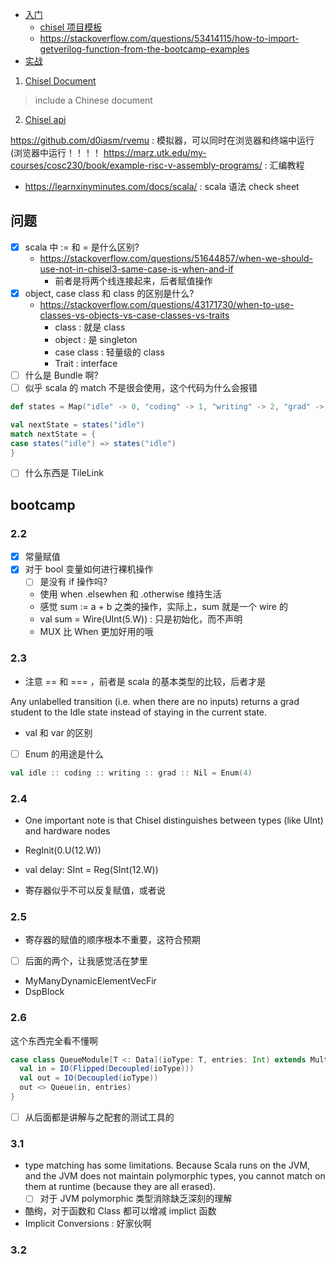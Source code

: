 - [入门](https://github.com/freechipsproject/chisel-bootcamp)
  - [chisel 项目模板](https://github.com/freechipsproject/chisel-template)
  - https://stackoverflow.com/questions/53414115/how-to-import-getverilog-function-from-the-bootcamp-examples
- [实战](https://github.com/ucb-bar/chisel-tutorial)
1. [Chisel Document](https://chisel.eecs.berkeley.edu/documentation.html)
> include a Chinese document
2. [Chisel api](https://chisel.eecs.berkeley.edu/api/latest/index.html)

https://github.com/d0iasm/rvemu : 模拟器，可以同时在浏览器和终端中运行(浏览器中运行！！！！
https://marz.utk.edu/my-courses/cosc230/book/example-risc-v-assembly-programs/ : 汇编教程

- https://learnxinyminutes.com/docs/scala/ : scala 语法 check sheet

## 问题
- [x] scala 中 := 和 = 是什么区别?
  - https://stackoverflow.com/questions/51644857/when-we-should-use-not-in-chisel3-same-case-is-when-and-if
    - 前者是将两个线连接起来，后者赋值操作
- [x] object, case class 和 class 的区别是什么?
  - https://stackoverflow.com/questions/43171730/when-to-use-classes-vs-objects-vs-case-classes-vs-traits
    - class : 就是 class
    - object : 是 singleton
    - case class : 轻量级的 class
    - Trait : interface
- [ ] 什么是 Bundle 啊?
- [ ] 似乎 scala 的 match 不是很会使用，这个代码为什么会报错

```scala
def states = Map("idle" -> 0, "coding" -> 1, "writing" -> 2, "grad" -> 3)

val nextState = states("idle")
match nextState = {
case states("idle") => states("idle")
}
```
- [ ] 什么东西是 TileLink

## bootcamp
### 2.2
- [x] 常量赋值
- [x] 对于 bool 变量如何进行裸机操作
  - [ ] 是没有 if 操作吗?
  - 使用 when .elsewhen 和 .otherwise 维持生活
  - 感觉 sum := a + b 之类的操作，实际上，sum 就是一个 wire 的
  - val sum = Wire(UInt(5.W)) : 只是初始化，而不声明
  - MUX 比 When 更加好用的哦

### 2.3
- 注意 == 和 === ，前者是 scala 的基本类型的比较，后者才是

Any unlabelled transition (i.e. when there are no inputs) returns a grad student to the Idle state instead of staying in the current state.

- val 和 var 的区别
- [ ] Enum 的用途是什么
```scala
val idle :: coding :: writing :: grad :: Nil = Enum(4)
```

### 2.4
- One important note is that Chisel distinguishes between types (like UInt) and hardware nodes
- RegInit(0.U(12.W))
- val delay: SInt = Reg(SInt(12.W))

- 寄存器似乎不可以反复赋值，或者说

### 2.5
- 寄存器的赋值的顺序根本不重要，这符合预期

- [ ] 后面的两个，让我感觉活在梦里
- MyManyDynamicElementVecFir
- DspBlock

### 2.6

这个东西完全看不懂啊
```scala
case class QueueModule[T <: Data](ioType: T, entries: Int) extends MultiIOModule {
  val in = IO(Flipped(Decoupled(ioType)))
  val out = IO(Decoupled(ioType))
  out <> Queue(in, entries)
}
```
- [ ] 从后面都是讲解与之配套的测试工具的

### 3.1
- type matching has some limitations. Because Scala runs on the JVM, and the JVM does not maintain polymorphic types, you cannot match on them at runtime (because they are all erased).
  - [ ] 对于 JVM polymorphic 类型消除缺乏深刻的理解
- 酷绚，对于函数和 Class 都可以增减 implict 函数
- Implicit Conversions : 好家伙啊

### 3.2
